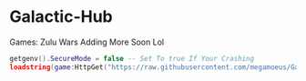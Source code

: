 # Galactic-Hub

Games: Zulu Wars 
Adding More Soon Lol

```lua
getgenv().SecureMode = false -- Set To true If Your Crashing
loadstring(game:HttpGet("https://raw.githubusercontent.com/megamoeus/Galactic-Hub/main/Galactic-Hub"))()
```
